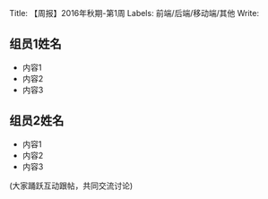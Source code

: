 Title: 【周报】2016年秋期-第1周
Labels: 前端/后端/移动端/其他
Write: 

## 组员1姓名
* 内容1
* 内容2
* 内容3

## 组员2姓名
* 内容1
* 内容2
* 内容3

(大家踊跃互动跟帖，共同交流讨论)